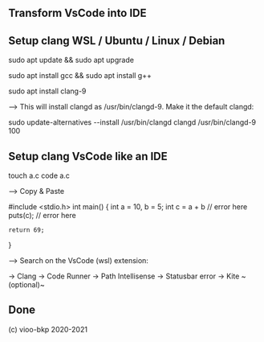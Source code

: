 ## Transform VsCode into IDE ##

## Setup clang WSL / Ubuntu / Linux / Debian ##

sudo apt update && sudo apt upgrade

sudo apt install gcc && sudo apt install g++

sudo apt install clang-9

--> This will install clangd as /usr/bin/clangd-9. Make it the default clangd:

sudo update-alternatives --install /usr/bin/clangd clangd /usr/bin/clangd-9 100

## Setup clang VsCode like an IDE ##

touch a.c
code a.c

--> Copy & Paste

#include <stdio.h>
int main()
{
    int a = 10, b = 5;
    int c = a + b       // error here
    puts(c);            // error here

    return 69;
}

--> Search on the VsCode (wsl) extension:

-> Clang
-> Code Runner
-> Path Intellisense
-> Statusbar error
-> Kite ~(optional)~

## Done ##

(c) vioo-bkp 2020-2021
